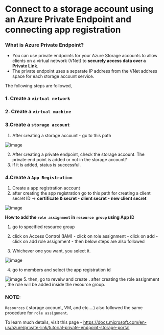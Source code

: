 # Connect to a storage account using an Azure Private Endpoint and connecting app registration

### What is Azure Private Endpoint?
- You can use private endpoints for your Azure Storage accounts to allow clients on a virtual network (VNet) to **securely access data over a Private Link**.
- The private endpoint uses a separate IP address from the VNet address space for each storage account service.

The following steps are followed,

### 1. Create a `virtual network`

### 2. Create a `virtual machine`

### 3.Create a `storage account`

1. After creating a storage account - go to this path

![image](https://user-images.githubusercontent.com/91359308/173288264-32f2b501-3739-4041-b523-4e6febdcbdca.png)

2. After creating a private endpoint, check the storage account. The private end point is added or not in the storage account?
3. if it is added, status is successful.

### 4.Create a `App Registration`

1. Create a app registration account
2. after creating the app registration go to this path for creating a client secret ID ->
**certificate & secret - client secret - new client secret**

![image](https://user-images.githubusercontent.com/91359308/173289485-8e172161-e9d3-44d3-9aa8-65942e27abe7.png)

**How to add the `role assignment` in `resource group` using App ID**

1. go to specified resource group 
2. click on Access Control (IAM) - click on role assignment - click on add - click on add role assignment - then below steps are also followed

3. Whichever one you want, you select it.

![image](https://user-images.githubusercontent.com/91359308/173292079-b3481618-d748-43c8-9fa5-bf8deb51144e.png)
 
4. go to members and select the app registration id 

![image](https://user-images.githubusercontent.com/91359308/173290742-38f5c9ff-1422-4895-ab6b-cec64a145f5f.png)
5. then, go to reveiw and create . after creating the  role assignment , the role will be added inside the resource group.

### NOTE:
`Resources` ( storage account, VM, and etc....) also followed the same procedure for `role assignment`.

To learn much details, visit this page - https://docs.microsoft.com/en-us/azure/private-link/tutorial-private-endpoint-storage-portal
